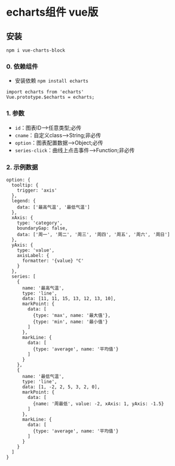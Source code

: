 # echarts组件 vue版

## 安装
	npm i vue-charts-block

### 0. 依赖组件
* 安装依赖 `npm install echarts`
> 
	import echarts from 'echarts'
	Vue.prototype.$echarts = echarts;

### 1. 参数
* `id`：图表ID-->任意类型;必传
* `cname`：自定义class-->String;非必传
* `option`：图表配置数据-->Object;必传
* `series-click`：曲线上点击事件-->Function;非必传

### 2. 示例数据
	option: {
	  tooltip: {
	    trigger: 'axis'
	  },
	  legend: {
	    data: ['最高气温', '最低气温']
	  },
	  xAxis: {
	    type: 'category',
	    boundaryGap: false,
	    data: ['周一', '周二', '周三', '周四', '周五', '周六', '周日']
	  },
	  yAxis: {
	    type: 'value',
	    axisLabel: {
	      formatter: '{value} °C'
	    }
	  },
	  series: [
	    {
	      name: '最高气温',
	      type: 'line',
	      data: [11, 11, 15, 13, 12, 13, 10],
	      markPoint: {
	        data: [
	          {type: 'max', name: '最大值'},
	          {type: 'min', name: '最小值'}
	        ]
	      },
	      markLine: {
	        data: [
	          {type: 'average', name: '平均值'}
	        ]
	      }
	    },
	    {
	      name: '最低气温',
	      type: 'line',
	      data: [1, -2, 2, 5, 3, 2, 0],
	      markPoint: {
	        data: [
	          {name: '周最低', value: -2, xAxis: 1, yAxis: -1.5}
	        ]
	      },
	      markLine: {
	        data: [
	          {type: 'average', name: '平均值'}
	        ]
	      }
	    }
	  ]
	}
